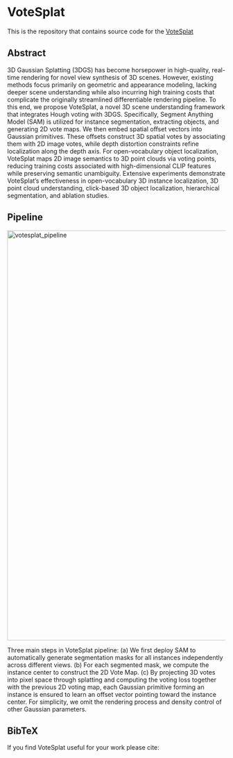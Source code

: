 # VoteSplat

This is the repository that contains source code for the [VoteSplat]()

## Abstract
3D Gaussian Splatting (3DGS) has become horsepower in high-quality, real-time rendering for novel view synthesis of 3D scenes. However, existing methods focus primarily on geometric and appearance modeling, lacking deeper scene understanding while also incurring high training costs that complicate the originally streamlined differentiable rendering pipeline. To this end, we propose VoteSplat, a novel 3D scene understanding framework that integrates Hough voting with 3DGS. Specifically, Segment Anything Model (SAM) is utilized for instance segmentation, extracting objects, and generating 2D vote maps. We then embed spatial offset vectors into Gaussian primitives. These offsets construct 3D spatial votes by associating them with 2D image votes, while depth distortion constraints refine localization along the depth axis. For open-vocabulary object localization, VoteSplat maps 2D image semantics to 3D point clouds via voting points, reducing training costs associated with high-dimensional CLIP features while preserving semantic unambiguity. Extensive experiments demonstrate VoteSplat’s effectiveness in open-vocabulary 3D instance localization, 3D point cloud understanding, click-based 3D object localization, hierarchical segmentation, and ablation studies.

## Pipeline
<img width="944" alt="votesplat_pipeline" src="https://github.com/user-attachments/assets/2c39e223-ae04-4423-ab6d-6599d96ab0d9" />

Three main steps in VoteSplat pipeline:
(a) We first deploy SAM to automatically generate segmentation masks for all instances independently across different views.
(b) For each segmented mask, we compute the instance center to construct the 2D Vote Map.
(c) By projecting 3D votes into pixel space through splatting and computing the voting loss together with the previous 2D voting map, each Gaussian primitive forming an instance is ensured to learn an offset vector pointing toward the instance center. For simplicity, we omit the rendering process and density control of other Gaussian parameters.



## BibTeX
If you find VoteSplat useful for your work please cite:
```

```

